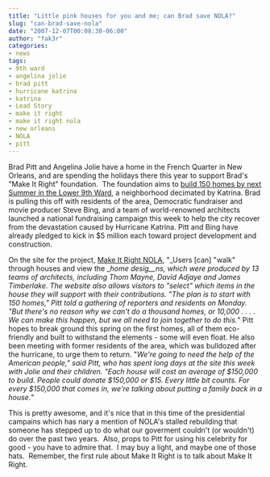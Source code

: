 ```yaml
---
title: "Little pink houses for you and me; can Brad save NOLA?"
slug: "can-brad-save-nola"
date: "2007-12-07T00:08:30-06:00"
author: "fak3r"
categories:
- news
tags:
- 9th ward
- angelina jolie
- brad pitt
- hurricane katrina
- katrina
- Lead Story
- make it right
- make it right nola
- new orleans
- NOLA
- pitt
---
```





Brad Pitt and Angelina Jolie have a home in the French Quarter in New Orleans, and are spending the holidays there this year to support Brad's "Make It Right" foundation.  The foundation aims to [build 150 homes by next Summer in the Lower 9th Ward](http://www.latimes.com/entertainment/news/celebrity/la-et-cause5dec05,1,4239503.story?coll=la-celebrity-news), a neighborhood decimated by Katrina. Brad is pulling this off with residents of the area, Democratic fundraiser and movie producer Steve Bing, and a team of world-renowned architects launched a national fundraising campaign this week to help the city recover from the devastation caused by Hurricane Katrina. Pitt and Bing have already pledged to kick in $5 million each toward project development and construction.



On the site for the project, [Make It Right NOLA](http://www.makeitrightnola.org/), "_Users [can] "walk" through houses and view the __home desig__ns, which were produced by 13 teams of architects, including Thom Mayne, David Adjaye and James Timberlake. The website also allows visitors to "select" which items in the house they will support with their contributions._ _"The plan is to start with 150 homes," Pitt told a gathering of reporters and residents on Monday. "But there's no reason why we can't do a thousand homes, or 10,000 . . . . We can make this happen, but we all need to join together to do this._" Pitt hopes to break ground this spring on the first homes, all of them eco-friendly and built to withstand the elements - some will even float. He also been meeting with former residents of the area, which was bulldozed after the hurricane, to urge them to return. "_We're going to need the help of the American people," said Pitt, who has spent long days at the site this week with Jolie and their children. "Each house will cost an average of $150,000 to build. People could donate $150,000 or $15. Every little bit counts. For every $150,000 that comes in, we're talking about putting a family back in a house._"

This is pretty awesome, and it's nice that in this time of the presidential campains which has nary a mention of NOLA's stalled rebuilding that someone has stepped up to do what our goverment couldn't (or wouldn't) do over the past two years.  Also, props to Pitt for using his celebrity for good - you have to admire that.  I may buy a light, and maybe one of those hats.  Remember, the first rule about Make It Right is to talk about Make It Right.
